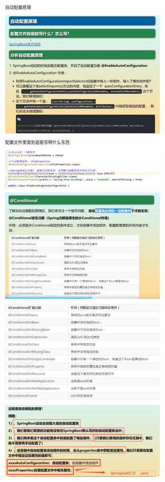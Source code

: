 自动配置原理



![1596696451188](12-SpringBoot-%E8%87%AA%E5%8A%A8%E9%85%8D%E7%BD%AE%E5%8E%9F%E7%90%86%E5%86%8D%E7%90%86%E8%A7%A3.assets/1596696451188.png)

配置文件里面到底能写啊什么东西

![1596696752932](12-SpringBoot-%E8%87%AA%E5%8A%A8%E9%85%8D%E7%BD%AE%E5%8E%9F%E7%90%86%E5%86%8D%E7%90%86%E8%A7%A3.assets/1596696752932.png)

![1596696775452](12-SpringBoot-%E8%87%AA%E5%8A%A8%E9%85%8D%E7%BD%AE%E5%8E%9F%E7%90%86%E5%86%8D%E7%90%86%E8%A7%A3.assets/1596696775452.png)

![1596696786421](12-SpringBoot-%E8%87%AA%E5%8A%A8%E9%85%8D%E7%BD%AE%E5%8E%9F%E7%90%86%E5%86%8D%E7%90%86%E8%A7%A3.assets/1596696786421.png)

![1596697053182](12-SpringBoot-%E8%87%AA%E5%8A%A8%E9%85%8D%E7%BD%AE%E5%8E%9F%E7%90%86%E5%86%8D%E7%90%86%E8%A7%A3.assets/1596697053182.png)